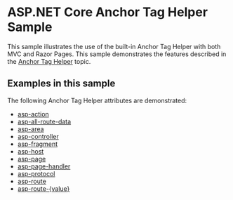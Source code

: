 # ASP.NET Core Anchor Tag Helper Sample

This sample illustrates the use of the built-in Anchor Tag Helper with both MVC and Razor Pages. This sample demonstrates the features described in the [Anchor Tag Helper](https://docs.microsoft.com/aspnet/core/mvc/views/tag-helpers/built-in/anchor-tag-helper) topic.

## Examples in this sample

The following Anchor Tag Helper attributes are demonstrated:

- [asp-action](https://docs.microsoft.com/aspnet/core/mvc/views/tag-helpers/built-in/anchor-tag-helper#asp-action)
- [asp-all-route-data](https://docs.microsoft.com/aspnet/core/mvc/views/tag-helpers/built-in/anchor-tag-helper#asp-all-route-data)
- [asp-area](https://docs.microsoft.com/aspnet/core/mvc/views/tag-helpers/built-in/anchor-tag-helper#asp-area)
- [asp-controller](https://docs.microsoft.com/aspnet/core/mvc/views/tag-helpers/built-in/anchor-tag-helper#asp-controller)
- [asp-fragment](https://docs.microsoft.com/aspnet/core/mvc/views/tag-helpers/built-in/anchor-tag-helper#asp-fragment)
- [asp-host](https://docs.microsoft.com/aspnet/core/mvc/views/tag-helpers/built-in/anchor-tag-helper#asp-host)
- [asp-page](https://docs.microsoft.com/aspnet/core/mvc/views/tag-helpers/built-in/anchor-tag-helper#asp-page)
- [asp-page-handler](https://docs.microsoft.com/aspnet/core/mvc/views/tag-helpers/built-in/anchor-tag-helper#asp-page-handler)
- [asp-protocol](https://docs.microsoft.com/aspnet/core/mvc/views/tag-helpers/built-in/anchor-tag-helper#asp-protocol)
- [asp-route](https://docs.microsoft.com/aspnet/core/mvc/views/tag-helpers/built-in/anchor-tag-helper#asp-route)
- [asp-route-{value}](https://docs.microsoft.com/aspnet/core/mvc/views/tag-helpers/built-in/anchor-tag-helper#asp-route-value)